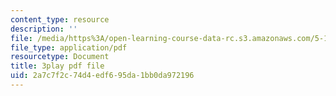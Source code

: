 ```yaml
---
content_type: resource
description: ''
file: /media/https%3A/open-learning-course-data-rc.s3.amazonaws.com/5-112-principles-of-chemical-science-fall-2005/2a7c7f2c74d4edf695da1bb0da972196_sNdTPKvsYXg.pdf
file_type: application/pdf
resourcetype: Document
title: 3play pdf file
uid: 2a7c7f2c-74d4-edf6-95da-1bb0da972196
---
```

